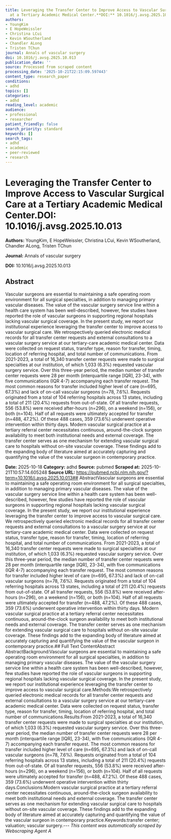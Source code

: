 ```yaml
---
title: Leveraging the Transfer Center to Improve Access to Vascular Surgical Care
  at a Tertiary Academic Medical Center.**DOI:** 10.1016/j.avsg.2025.10.013
authors:
- YoungKim
- E HopeWeissler
- Christina LCui
- Kevin WSoutherland
- Chandler ALong
- Tristen TChun
journal: Annals of vascular surgery
doi: 10.1016/j.avsg.2025.10.013
publication_date: ''
source: Processed from scraped content
processing_date: '2025-10-21T22:15:09.597443'
content_type: research_paper
conditions:
- adhd
topics: []
categories:
- adhd
reading_level: academic
audience:
- professional
- researcher
patient_friendly: false
search_priority: standard
keywords: []
search_tags:
- adhd
- academic
- peer-reviewed
- research
---
```


# Leveraging the Transfer Center to Improve Access to Vascular Surgical Care at a Tertiary Academic Medical Center.**DOI:** 10.1016/j.avsg.2025.10.013

**Authors:** YoungKim, E HopeWeissler, Christina LCui, Kevin WSoutherland, Chandler ALong, Tristen TChun

**Journal:** Annals of vascular surgery

**DOI:** 10.1016/j.avsg.2025.10.013

## Abstract

Vascular surgeons are essential to maintaining a safe operating room environment for all surgical specialties, in addition to managing primary vascular diseases. The value of the vascular surgery service line within a health care system has been well-described, however, few studies have reported the role of vascular surgeons in supporting regional hospitals lacking vascular surgical coverage. In the present study, we report our institutional experience leveraging the transfer center to improve access to vascular surgical care.
We retrospectively queried electronic medical records for all transfer center requests and external consultations to a vascular surgery service at our tertiary-care academic medical center. Data were collected on request status, transfer type, reason for transfer, timing, location of referring hospital, and total number of communications.
From 2021-2023, a total of 16,340 transfer center requests were made to surgical specialties at our institution, of which 1,033 (6.3%) requested vascular surgery service. Over this three-year period, the median number of transfer center requests were 28 per month (interquartile range [IQR], 23-34), with five communications (IQR 4-7) accompanying each transfer request. The most common reasons for transfer included higher level of care (n=695, 67.3%) and lack of on-call vascular surgeons (n=78, 7.6%). Requests originated from a total of 104 referring hospitals across 13 states, including a total of 211 (20.4%) requests from out-of-state. Of all transfer requests, 556 (53.8%) were received after-hours (n=296), on a weekend (n=156), or both (n=104). Half of all requests were ultimately accepted for transfer (n=488, 47.2%). Of these 488 cases, 359 (73.6%) underwent operative intervention within thirty days.
Modern vascular surgical practice at a tertiary referral center necessitates continuous, around-the-clock surgeon availability to meet both institutional needs and external coverage. The transfer center serves as one mechanism for extending vascular surgical care to hospitals without on-site vascular coverage. These findings add to the expanding body of literature aimed at accurately capturing and quantifying the value of the vascular surgeon in contemporary practice.

**Date:** 2025-10-18
**Category:** adhd
**Source:** pubmed
**Scraped at:** 2025-10-21T10:57:14.605248
**Source URL:** https://pubmed.ncbi.nlm.nih.gov/?term=10.1016/j.avsg.2025.10.013## AbstractVascular surgeons are essential to maintaining a safe operating room environment for all surgical specialties, in addition to managing primary vascular diseases. The value of the vascular surgery service line within a health care system has been well-described, however, few studies have reported the role of vascular surgeons in supporting regional hospitals lacking vascular surgical coverage. In the present study, we report our institutional experience leveraging the transfer center to improve access to vascular surgical care.
We retrospectively queried electronic medical records for all transfer center requests and external consultations to a vascular surgery service at our tertiary-care academic medical center. Data were collected on request status, transfer type, reason for transfer, timing, location of referring hospital, and total number of communications.
From 2021-2023, a total of 16,340 transfer center requests were made to surgical specialties at our institution, of which 1,033 (6.3%) requested vascular surgery service. Over this three-year period, the median number of transfer center requests were 28 per month (interquartile range [IQR], 23-34), with five communications (IQR 4-7) accompanying each transfer request. The most common reasons for transfer included higher level of care (n=695, 67.3%) and lack of on-call vascular surgeons (n=78, 7.6%). Requests originated from a total of 104 referring hospitals across 13 states, including a total of 211 (20.4%) requests from out-of-state. Of all transfer requests, 556 (53.8%) were received after-hours (n=296), on a weekend (n=156), or both (n=104). Half of all requests were ultimately accepted for transfer (n=488, 47.2%). Of these 488 cases, 359 (73.6%) underwent operative intervention within thirty days.
Modern vascular surgical practice at a tertiary referral center necessitates continuous, around-the-clock surgeon availability to meet both institutional needs and external coverage. The transfer center serves as one mechanism for extending vascular surgical care to hospitals without on-site vascular coverage. These findings add to the expanding body of literature aimed at accurately capturing and quantifying the value of the vascular surgeon in contemporary practice.## Full Text ContentAbstract AbstractBackground:Vascular surgeons are essential to maintaining a safe operating room environment for all surgical specialties, in addition to managing primary vascular diseases. The value of the vascular surgery service line within a health care system has been well-described, however, few studies have reported the role of vascular surgeons in supporting regional hospitals lacking vascular surgical coverage. In the present study, we report our institutional experience leveraging the transfer center to improve access to vascular surgical care.Methods:We retrospectively queried electronic medical records for all transfer center requests and external consultations to a vascular surgery service at our tertiary-care academic medical center. Data were collected on request status, transfer type, reason for transfer, timing, location of referring hospital, and total number of communications.Results:From 2021-2023, a total of 16,340 transfer center requests were made to surgical specialties at our institution, of which 1,033 (6.3%) requested vascular surgery service. Over this three-year period, the median number of transfer center requests were 28 per month (interquartile range [IQR], 23-34), with five communications (IQR 4-7) accompanying each transfer request. The most common reasons for transfer included higher level of care (n=695, 67.3%) and lack of on-call vascular surgeons (n=78, 7.6%). Requests originated from a total of 104 referring hospitals across 13 states, including a total of 211 (20.4%) requests from out-of-state. Of all transfer requests, 556 (53.8%) were received after-hours (n=296), on a weekend (n=156), or both (n=104). Half of all requests were ultimately accepted for transfer (n=488, 47.2%). Of these 488 cases, 359 (73.6%) underwent operative intervention within thirty days.Conclusions:Modern vascular surgical practice at a tertiary referral center necessitates continuous, around-the-clock surgeon availability to meet both institutional needs and external coverage. The transfer center serves as one mechanism for extending vascular surgical care to hospitals without on-site vascular coverage. These findings add to the expanding body of literature aimed at accurately capturing and quantifying the value of the vascular surgeon in contemporary practice.Keywords:transfer center; valuation; vascular surgery.---
*This content was automatically scraped by Webscraping Agent A*